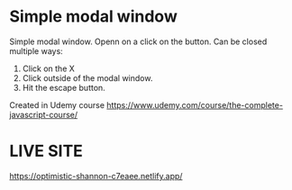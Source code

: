 # Simple modal window
Simple modal window. 
Openn on a click on the button.
Can be closed multiple ways:
1. Click on the X
2. Click outside of the modal window.
3. Hit the escape button.


Created in Udemy course
https://www.udemy.com/course/the-complete-javascript-course/

# LIVE SITE
https://optimistic-shannon-c7eaee.netlify.app/
